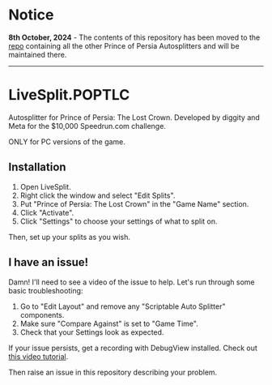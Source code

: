 # Notice

**8th October, 2024** - The contents of this repository has been moved to the [repo](https://github.com/PoPRuns/PoP.AutoSplitters) containing all the other Prince of Persia Autosplitters and will be maintained there.

---

# LiveSplit.POPTLC

Autosplitter for Prince of Persia: The Lost Crown. Developed by diggity and Meta for the $10,000 Speedrun.com challenge.

ONLY for PC versions of the game. 

## Installation

1. Open LiveSplit.
2. Right click the window and select "Edit Splits".
3. Put "Prince of Persia: The Lost Crown" in the "Game Name" section.
4. Click "Activate".
5. Click "Settings" to choose your settings of what to split on.

Then, set up your splits as you wish. 

## I have an issue! 

Damn! I'll need to see a video of the issue to help. Let's run through some basic troubleshooting:
1. Go to "Edit Layout" and remove any "Scriptable Auto Splitter" components.
2. Make sure "Compare Against" is set to "Game Time".
3. Check that your Settings look as expected.

If your issue persists, get a recording with DebugView installed. Check out [this video tutorial](https://www.youtube.com/watch?v=76xu36vsGgs).

Then raise an issue in this repository describing your problem.
